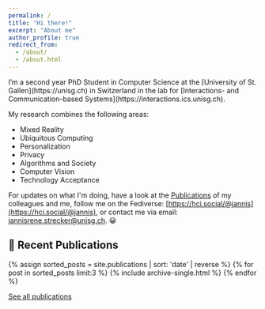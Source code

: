 ```yaml
---
permalink: /
title: "Hi there!"
excerpt: "About me"
author_profile: true
redirect_from: 
  - /about/
  - /about.html
---
```

<div class="about-box">
I’m a second year PhD Student in Computer Science at the [University of St. Gallen](https://unisg.ch) in Switzerland in the lab for [Interactions- and Communication-based Systems](https://interactions.ics.unisg.ch). 

My research combines the following areas:
- Mixed Reality
- Ubiquitous Computing
- Personalization
- Privacy
- Algorithms and Society
- Computer Vision
- Technology Acceptance


For updates on what I'm doing, have a look at the [Publications](./publications) of my colleagues and me,
follow me on the Fediverse: [https://hci.social/@jannis](https://hci.social/@jannis),
or contact me via email: [jannisrene.strecker@unisg.ch](mailto:jannisrene.strecker@unisg.ch). 😀
</div>

## 📑 Recent Publications

{% assign sorted_posts = site.publications | sort: 'date' | reverse %}
{% for post in sorted_posts limit:3 %}
  {% include archive-single.html %}
{% endfor %}

<a href="./publications" target="_top" class="btn btn--light btn--large text-decoration-none">See all publications</a>